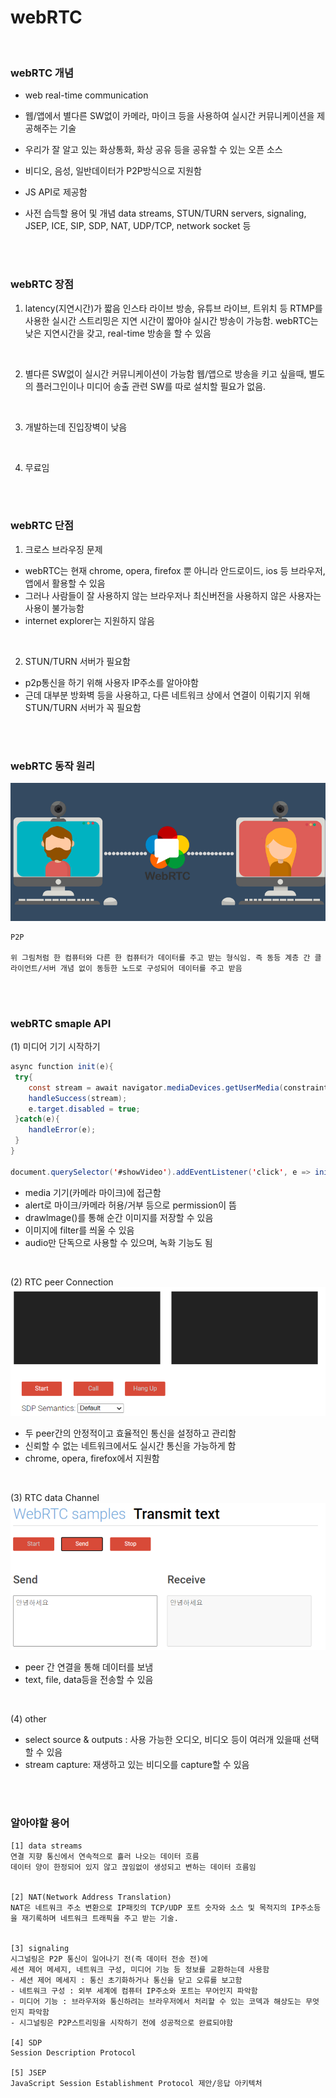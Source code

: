 # webRTC

<br>

### webRTC 개념
- web real-time communication 
- 웹/앱에서 별다른 SW없이 카메라, 마이크 등을 사용하여 실시간 커뮤니케이션을 제공해주는 기술

- 우리가 잘 알고 있는 화상통화, 화상 공유 등을 공유할 수 있는 오픈 소스
- 비디오, 음성, 일반데이터가 P2P방식으로 지원함
- JS API로 제공함
- 사전 습득할 용어 및 개념
data streams, STUN/TURN servers, signaling, JSEP, ICE, SIP, SDP, NAT, UDP/TCP, network socket 등

<br>
<br>

### webRTC 장점
1. latency(지연시간)가 짧음
인스타 라이브 방송, 유튜브 라이브, 트위치 등 RTMP를 사용한 실시간 스트리밍은 지연 시간이 짧아야 실시간 방송이 가능함.
webRTC는 낮은 지연시간을 갖고, real-time 방송을 할 수 있음

<br>

2. 별다른 SW없이 실시간 커뮤니케이션이 가능함
웹/앱으로 방송을 키고 싶을때, 별도의 플러그인이나 미디어 송출 관련 SW를 따로 설치할 필요가 없음.

<br>

3. 개발하는데 진입장벽이 낮음

<br>

4. 무료임

<br>
<br>

### webRTC 단점
1. 크로스 브라우징 문제
- webRTC는 현재 chrome, opera, firefox 뿐 아니라 안드로이드, ios 등 브라우저, 앱에서 활용할 수 있음
- 그러나 사람들이 잘 사용하지 않는 브라우저나 최신버전을 사용하지 않은 사용자는 사용이 불가능함
- internet explorer는 지원하지 않음

<br>

2. STUN/TURN 서버가 필요함
- p2p통신을 하기 위해 사용자 IP주소를 알아야함
- 근데 대부분 방화벽 등을 사용하고, 다른 네트워크 상에서 연결이 이뤄기지 위해 STUN/TURN 서버가 꼭 필요함

<br>
<br>

### webRTC 동작 원리
![Alt text](./images/webRTC동작원리.png)
```
P2P

위 그림처럼 한 컴퓨터와 다른 한 컴퓨터가 데이터를 주고 받는 형식임. 즉 동등 계층 간 클라이언트/서버 개념 없이 동등한 노드로 구성되어 데이터를 주고 받음
```

<br>
<br>

### webRTC smaple API
(1) 미디어 기기 시작하기
```java
async function init(e){
 try{
    const stream = await navigator.mediaDevices.getUserMedia(constraints);
    handleSuccess(stream);
    e.target.disabled = true;
 }catch(e){
    handleError(e);
 }
}

document.querySelector('#showVideo').addEventListener('click', e => init(e));
```
- media 기기(카메라 마이크)에 접근함
- alert로 마이크/카메라 허용/거부 등으로 permission이 뜸
- drawlmage()를 통해 순간 이미지를 저장할 수 있음
- 이미지에 filter를 씌울 수 있음
- audio만 단독으로 사용할 수 있으며, 녹화 기능도 됨

<br>

(2) RTC peer Connection
![Alt text](./images/RTC_peer_connection.png)
- 두 peer간의 안정적이고 효율적인 통신을 설정하고 관리함
- 신뢰할 수 없는 네트워크에서도 실시간 통신을 가능하게 함
- chrome, opera, firefox에서 지원함

<br>

(3) RTC data Channel
![Alt text](./images/RTC_data_channel.PNG)
- peer 간 연결을 통해 데이터를 보냄
- text, file, data등을 전송할 수 있음

<br>

(4) other
- select source & outputs : 사용 가능한 오디오, 비디오 등이 여러개 있을때 선택할 수 있음
- stream capture: 재생하고 있는 비디오를 capture할 수 있음

<br>
<br>

### 알아야할 용어
```
[1] data streams
연결 지향 통신에서 연속적으로 흘러 나오는 데이터 흐름
데이터 양이 한정되어 있지 않고 끊임없이 생성되고 변하는 데이터 흐름임


[2] NAT(Network Address Translation)
NAT은 네트워크 주소 변환으로 IP패킷의 TCP/UDP 포트 숫자와 소스 및 목적지의 IP주소등을 재기록하며 네트워크 트래픽을 주고 받는 기술.


[3] signaling
시그널링은 P2P 통신이 일어나기 전(즉 데이터 전송 전)에
세션 제어 메세지, 네트워크 구성, 미디어 기능 등 정보를 교환하는데 사용함
- 세션 제어 메세지 : 통신 초기화하거나 통신을 닫고 오류를 보고함
- 네트워크 구성 : 외부 세계에 컴퓨터 IP주소와 포트는 무어인지 파악함
- 미디어 기능 : 브라우저와 통신하려는 브라우저에서 처리할 수 있는 코덱과 해상도는 무엇인지 파악함
- 시그널링은 P2P스트리밍을 시작하기 전에 성공적으로 완료되야함

[4] SDP
Session Description Protocol

[5] JSEP
JavaScript Session Establishment Protocol 제안/응답 아키텍처
```

<br>
